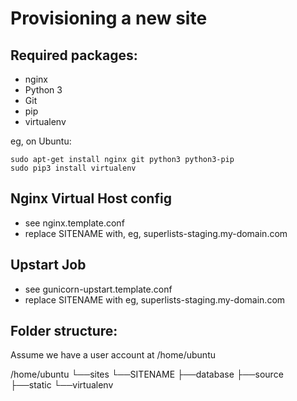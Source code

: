 Provisioning a new site
=======================

## Required packages:

* nginx
* Python 3
* Git
* pip
* virtualenv

eg, on Ubuntu:

    sudo apt-get install nginx git python3 python3-pip
    sudo pip3 install virtualenv

## Nginx Virtual Host config

* see nginx.template.conf
* replace SITENAME with, eg, superlists-staging.my-domain.com

## Upstart Job

* see gunicorn-upstart.template.conf
* replace SITENAME with eg, superlists-staging.my-domain.com

## Folder structure:
Assume we have a user account at /home/ubuntu

/home/ubuntu
└──sites
    └──SITENAME
        ├──database
        ├──source
        ├──static
        └──virtualenv
